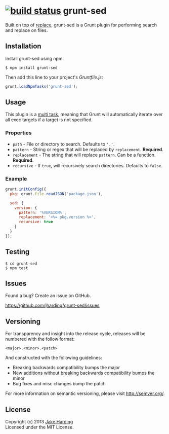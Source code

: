 [![build status](https://secure.travis-ci.org/jharding/grunt-sed.png?branch=master)](http://travis-ci.org/jharding/grunt-sed)
grunt-sed
=========

Built on top of [replace][replace], grunt-sed is a Grunt plugin for performing search and replace on files.

[replace]: https://github.com/harthur/replace

Installation
------------

Install grunt-sed using npm:

```
$ npm install grunt-sed
```

Then add this line to your project's *Gruntfile.js*:

```javascript
grunt.loadNpmTasks('grunt-sed');
```

Usage
-----

This plugin is a [multi task][types_of_tasks], meaning that Grunt will automatically iterate over all exec targets if a target is not specified.

[types_of_tasks]: https://github.com/gruntjs/grunt/blob/master/docs/types_of_tasks.md#multi-tasks

### Properties

* `path` - File or directory to search. Defaults to `'.'`.
* `pattern` -  String or regex that will be replaced by `replacement`. **Required**.
* `replacement` - The string that will replace `pattern`. Can be a function. **Required**.
* `recursive` - If `true`, will recursively search directories. Defaults to `false`.

### Example

```javascript
grunt.initConfig({
  pkg: grunt.file.readJSON('package.json'),

  sed: {
    version: {
      pattern: '%VERSION%',
      replacement: '<%= pkg.version %>',
      recursive: true 
    }
  }
});
```

Testing
-------

```
$ cd grunt-sed
$ npm test
```

Issues
------

Found a bug? Create an issue on GitHub.

https://github.com/jharding/grunt-sed/issues

Versioning
----------

For transparency and insight into the release cycle, releases will be numbered with the follow format:

`<major>.<minor>.<patch>`

And constructed with the following guidelines:

* Breaking backwards compatibility bumps the major
* New additions without breaking backwards compatibility bumps the minor
* Bug fixes and misc changes bump the patch

For more information on semantic versioning, please visit http://semver.org/.

License
-------

Copyright (c) 2013 [Jake Harding](http://thejakeharding.com)  
Licensed under the MIT License.
